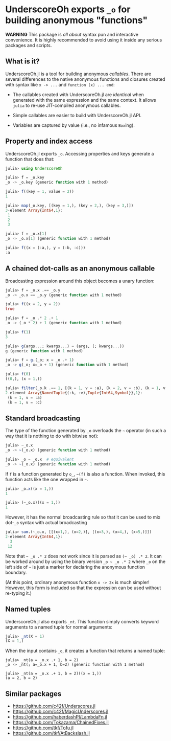 # UnderscoreOh exports `_o` for building anonymous "functions"

**WARNING** This package is *all about* syntax pun and interactive
convenience.  It is highly recommended to avoid using it inside any
serious packages and scripts.

## What is it?

UnderscoreOh.jl is a tool for building anonymous _callables_.  There
are several differences to the native anonymous functions and closures
created with syntax like `x -> ...` and `function (x) ... end`:

* The callables created with UnderscoreOh.jl are _identical_ when
  generated with the same expression and the same context.  It allows
  `julia` to re-use JIT-compiled anonymous callables.

* Simple callables are easier to build with UnderscoreOh.jl API.

* Variables are captured by value (i.e., no infamous `Box`ing).

## Property and index access

UnderscoreOh.jl exports `_o`.  Accessing properties and keys generate
a function that does that:

```julia
julia> using UnderscoreOh

julia> f = _o.key
_o -> _o.key (generic function with 1 method)

julia> f((key = 1, value = 2))
1

julia> map(_o.key, [(key = 1,), (key = 2,), (key = 3,)])
3-element Array{Int64,1}:
 1
 2
 3

julia> f = _o.x[1]
_o -> _o.x[1] (generic function with 1 method)

julia> f((x = (:a,), y = (:b, :c)))
:a
```

## A chained dot-calls as an anonymous callable

Broadcasting expression around this object becomes a unary function:

```julia
julia> f = _o.x .== _o.y
_o -> _o.x == _o.y (generic function with 1 method)

julia> f((x = 2, y = 2))
true

julia> f = _o .* 2 .+ 1
_o -> (_o * 2) + 1 (generic function with 1 method)

julia> f(1)
3

julia> g(args...; kwargs...) = (args, (; kwargs...))
g (generic function with 1 method)

julia> f = g.(_o; x = _o .+ 1)
_o -> g(_o; x=_o + 1) (generic function with 1 method)

julia> f(0)
((0,), (x = 1,))

julia> filter(_o.k .== 1, [(k = 1, v = :a), (k = 2, v = :b), (k = 1, v = :c)])
2-element Array{NamedTuple{(:k, :v),Tuple{Int64,Symbol}},1}:
 (k = 1, v = :a)
 (k = 1, v = :c)
```

## Standard broadcasting

The type of the function generated by `_o` overloads the `~` operator
(in such a way that it is nothing to do with bitwise not):

```julia
julia> ~_o.x
_o -> ~(_o.x) (generic function with 1 method)

julia> _o ~ _o.x  # equivalent
_o -> ~(_o.x) (generic function with 1 method)
```

If `f` is a function generated by `o_`, `~(f)` is also a function.
When invoked, this function acts like the one wrapped in `~`.

```julia
julia> _o.x((x = 1,))
1

julia> (~_o.x)((x = 1,))
1
```

However, it has the normal broadcasting rule so that it can be used to
mix dot-`_o` syntax with actual broadcasting

```julia
julia> sum.(~_o.x, [[(x=1,), (x=2,)], [(x=3,), (x=4,), (x=5,)]])
2-element Array{Int64,1}:
  3
 12
```

Note that `~ _o .* 2` does not work since it is parsed as `(~ _o) .* 2`.
It can be worked around by using the binary version `_o ~ _o .* 2`
where `_o` on the left side of `~` is just a marker for declaring the
anonymous function boundary.

(At this point, ordinary anonymous function `x -> 2x` is much simpler!
However, this form is included so that the expression can be used
without re-typing it.)

## Named tuples

UnderscoreOh.jl also exports `_nt`.  This function simply converts
keyword arguments to a named tuple for normal arguments:

```julia
julia> _nt(X = 1)
(X = 1,)
```

When the input contains `_o`, it creates a function that returns a
named tuple:

```
julia> _nt(a = _o.x .+ 1, b = 2)
_o -> _nt(; a=_o.x + 1, b=2) (generic function with 1 method)

julia> _nt(a = _o.x .+ 1, b = 2)((x = 1,))
(a = 2, b = 2)
```

## Similar packages

* https://github.com/c42f/Underscores.jl
* https://github.com/c42f/MagicUnderscores.jl
* https://github.com/haberdashPI/LambdaFn.jl
* https://github.com/Tokazama/ChainedFixes.jl
* https://github.com/tkf/Tofu.jl
* https://github.com/tkf/AtBackslash.jl
